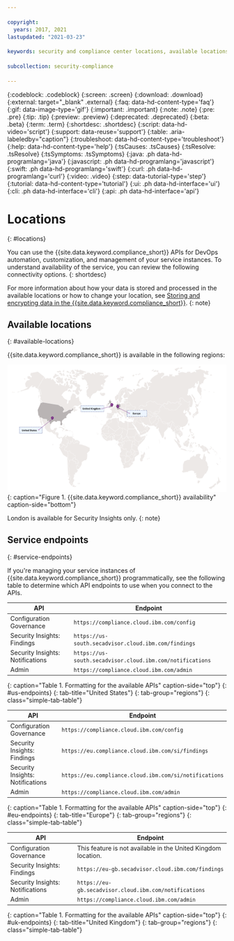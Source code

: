 ```yaml
---

copyright:
  years: 2017, 2021
lastupdated: "2021-03-23"

keywords: security and compliance center locations, available locations, scc endpoints, security and compliance center endpoints, regions, scc regions

subcollection: security-compliance

---
```


{:codeblock: .codeblock}
{:screen: .screen}
{:download: .download}
{:external: target="_blank" .external}
{:faq: data-hd-content-type='faq'}
{:gif: data-image-type='gif'}
{:important: .important}
{:note: .note}
{:pre: .pre}
{:tip: .tip}
{:preview: .preview}
{:deprecated: .deprecated}
{:beta: .beta}
{:term: .term}
{:shortdesc: .shortdesc}
{:script: data-hd-video='script'}
{:support: data-reuse='support'}
{:table: .aria-labeledby="caption"}
{:troubleshoot: data-hd-content-type='troubleshoot'}
{:help: data-hd-content-type='help'}
{:tsCauses: .tsCauses}
{:tsResolve: .tsResolve}
{:tsSymptoms: .tsSymptoms}
{:java: .ph data-hd-programlang='java'}
{:javascript: .ph data-hd-programlang='javascript'}
{:swift: .ph data-hd-programlang='swift'}
{:curl: .ph data-hd-programlang='curl'}
{:video: .video}
{:step: data-tutorial-type='step'}
{:tutorial: data-hd-content-type='tutorial'}
{:ui: .ph data-hd-interface='ui'}
{:cli: .ph data-hd-interface='cli'}
{:api: .ph data-hd-interface='api'}

# Locations
{: #locations}

You can use the {{site.data.keyword.compliance_short}} APIs for DevOps automation, customization, and management of your service instances. To understand availability of the service, you can review the following connectivity options.
{: shortdesc}

For more information about how your data is stored and processed in the available locations or how to change your location, see [Storing and encrypting data in the {{site.data.keyword.compliance_short}}](/docs/security-compliance?topic=security-compliance-mng-data).
{: note}


## Available locations
{: #available-locations}

{{site.data.keyword.compliance_short}} is available in the following regions:

![Visual representation of the availability of the service. The image is a map with pin points in the locations in which the service is available. If you are unable to view this image, see the table in the service endpoints section for a complete list.](images/world-map.svg){: caption="Figure 1. {{site.data.keyword.compliance_short}} availability" caption-side="bottom"}

London is available for Security Insights only.
{: note}

## Service endpoints
{: #service-endpoints}

If you're managing your service instances of {{site.data.keyword.compliance_short}} programmatically, see the following table to determine which API endpoints to use when you connect to the APIs.


| API | Endpoint  |
|--------|-----------|
| Configuration Governance | `https://compliance.cloud.ibm.com/config`|
| Security Insights: Findings | `https://us-south.secadvisor.cloud.ibm.com/findings` |
| Security Insights: Notifications | `https://us-south.secadvisor.cloud.ibm.com/notifications` |
| Admin | `https://compliance.cloud.ibm.com/admin` |
{: caption="Table 1. Formatting for the available APIs" caption-side="top"}
{: #us-endpoints}
{: tab-title="United States"}
{: tab-group="regions"}
{: class="simple-tab-table"}

| API | Endpoint  |
|--------|-----------|
| Configuration Governance | `https://compliance.cloud.ibm.com/config`|
| Security Insights: Findings | `https://eu.compliance.cloud.ibm.com/si/findings` |
| Security Insights: Notifications | `https://eu.compliance.cloud.ibm.com/si/notifications` |
| Admin | `https://compliance.cloud.ibm.com/admin` |
{: caption="Table 1. Formatting for the available APIs" caption-side="top"}
{: #eu-endpoints}
{: tab-title="Europe"}
{: tab-group="regions"}
{: class="simple-tab-table"}

| API | Endpoint  |
|--------|-----------|
| Configuration Governance | This feature is not available in the United Kingdom location. |
| Security Insights: Findings | `https://eu-gb.secadvisor.cloud.ibm.com/findings` |
| Security Insights: Notifications | `https://eu-gb.secadvisor.cloud.ibm.com/notifications` |
| Admin | `https://compliance.cloud.ibm.com/admin` |
{: caption="Table 1. Formatting for the available APIs" caption-side="top"}
{: #uk-endpoints}
{: tab-title="United Kingdom"}
{: tab-group="regions"}
{: class="simple-tab-table"}



